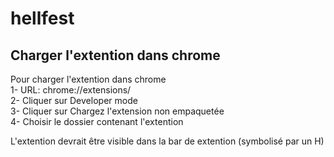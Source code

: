 # hellfest
## Charger l'extention dans chrome

Pour charger l'extention dans chrome  
1- URL: chrome://extensions/  
2- Cliquer sur Developer mode  
3- Cliquer sur Chargez l'extension non empaquetée  
4- Choisir le dossier contenant l'extention  

L'extention devrait être visible dans la bar de extention (symbolisé par un H)  